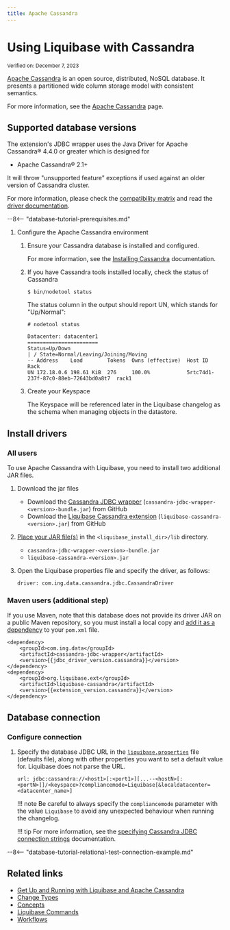 ```yaml
---
title: Apache Cassandra
---
```


# Using Liquibase with Cassandra

<small>Verified on: December 7, 2023</small>

[Apache Cassandra](https://cassandra.apache.org/doc/latest/architecture/overview.html) is an open source, distributed, NoSQL database. It presents a partitioned wide column storage model with consistent semantics.

For more information, see the [Apache Cassandra](https://cassandra.apache.org) page.

## Supported database versions

The extension's JDBC wrapper uses the Java Driver for Apache Cassandra® 4.4.0 or greater which is designed for

* Apache Cassandra® 2.1+

It will throw "unsupported feature" exceptions if used against an older version of Cassandra cluster.

For more information, please check the 
[compatibility matrix](https://docs.datastax.com/en/driver-matrix/doc/driver_matrix/javaDrivers.html) and read the 
[driver documentation](https://docs.datastax.com/en/developer/java-driver/latest/).

--8<-- "database-tutorial-prerequisites.md"

1. Configure the Apache Cassandra environment

    1. Ensure your Cassandra database is installed and configured.
    
        For more information, see the [Installing Cassandra](https://cassandra.apache.org/doc/latest/tools/index.html) documentation.

    2. If you have Cassandra tools installed locally, check the status of Cassandra
    
        ```
        $ bin/nodetool status
        ```
    
         The status column in the output should report UN, which stands for "Up/Normal":

         ```
         # nodetool status
         
         Datacenter: datacenter1
         =======================
         Status=Up/Down
         | / State=Normal/Leaving/Joining/Moving
         -- Address    Load        Tokens  Owns (effective)  Host ID                               Rack
         UN 172.18.0.6 198.61 KiB  276     100.0%            5rtc74d1-237f-87c0-88eb-72643bd0a8t7  rack1
         ```

    3. Create your Keyspace
    
        The Keyspace will be referenced later in the Liquibase changelog as the schema when managing objects in the datastore.


## Install drivers

### All users

To use Apache Cassandra with Liquibase, you need to install two additional JAR files.

1. Download the jar files
    * Download the [Cassandra JDBC wrapper](https://github.com/ing-bank/cassandra-jdbc-wrapper/releases) (`cassandra-jdbc-wrapper-<version>-bundle.jar`) from GitHub
    * Download the [Liquibase Cassandra extension](https://github.com/liquibase/liquibase-cassandra/releases) (`liquibase-cassandra-<version>.jar`) from GitHub
    
1. [Place your JAR file(s)](https://docs.liquibase.com/workflows/liquibase-community/adding-and-updating-liquibase-drivers.html) in the `<liquibase_install_dir>/lib` directory.
    * `cassandra-jdbc-wrapper-<version>-bundle.jar`
    * `liquibase-cassandra-<version>.jar`

1. Open the Liquibase properties file and specify the driver, as follows:

    ```
    driver: com.ing.data.cassandra.jdbc.CassandraDriver
    ```

### Maven users (additional step)

If you use Maven, note that this database does not provide its driver JAR on a public Maven repository, so you must install a local copy and [add it as a dependency](https://docs.liquibase.com/tools-integrations/maven/using-liquibase-and-maven-pom-file.html) to your `pom.xml` file.

```
<dependency>
    <groupId>com.ing.data</groupId>
    <artifactId>cassandra-jdbc-wrapper</artifactId>
    <version>{{jdbc_driver_version.cassandra}}</version>
</dependency>
<dependency>
    <groupId>org.liquibase.ext</groupId>
    <artifactId>liquibase-cassandra</artifactId>
    <version>{{extension_version.cassandra}}</version>
</dependency>
```

## Database connection

### Configure connection

1.  Specify the database JDBC URL in the [`liquibase.properties`](https://docs.liquibase.com/concepts/connections/creating-config-properties.html) file (defaults file), along with other properties you want to set a default value for. Liquibase does not parse the URL.

    ```
    url: jdbc:cassandra://<host1>[:<port1>][...--<hostN>[:<portN>]]/<keyspace>?compliancemode=Liquibase[&localdatacenter=<datacenter_name>]
    ```
 
    !!! note
        Be careful to always specify the `compliancemode` parameter with the value `Liquibase` to avoid any unexpected behaviour when running the changelog.
        
    !!! tip
        For more information, see the [specifying Cassandra JDBC connection strings](https://github.com/ing-bank/cassandra-jdbc-wrapper/wiki/JDBC-driver-and-connection-string) documentation.

--8<-- "database-tutorial-relational-test-connection-example.md"


## Related links

*   [Get Up and Running with Liquibase and Apache Cassandra](https://www.liquibase.com/blog/running-liquibase-apache-cassandra)
*   [Change Types](https://docs.liquibase.com/change-types/home.html)
*   [Concepts](https://docs.liquibase.com/concepts/home.html)
*   [Liquibase Commands](https://docs.liquibase.com/commands/home.html)
*   [Workflows](https://docs.liquibase.com/workflows/home.html)